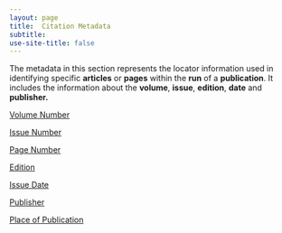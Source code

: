 ```yaml
---
layout: page
title:  Citation Metadata
subtitle:  
use-site-title: false
---
```


The metadata in this section represents the locator information used in
identifying specific **articles** or **pages** within the **run** of a
**publication**. It includes the information about the **volume**,
**issue**, **edition**, **date** and **publisher.**

[Volume Number](volume-number)

[Issue Number](issue-number)

[Page Number](page-number)

[Edition](edition)

[Issue Date](issue-date)

[Publisher](publisher)

[Place of Publication](place-of-publication)
